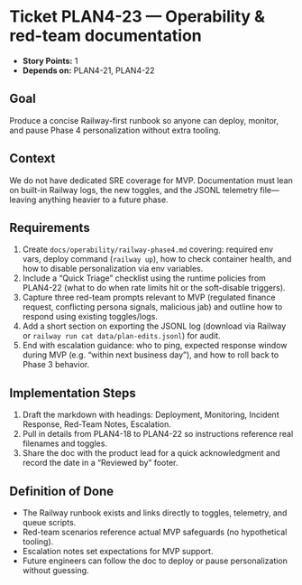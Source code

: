 # Ticket PLAN4-23 — Operability & red-team documentation

- **Story Points:** 1
- **Depends on:** PLAN4-21, PLAN4-22

## Goal
Produce a concise Railway-first runbook so anyone can deploy, monitor, and pause Phase 4 personalization without extra tooling.

## Context
We do not have dedicated SRE coverage for MVP. Documentation must lean on built-in Railway logs, the new toggles, and the JSONL telemetry file—leaving anything heavier to a future phase.

## Requirements
1. Create `docs/operability/railway-phase4.md` covering: required env vars, deploy command (`railway up`), how to check container health, and how to disable personalization via env variables.
2. Include a “Quick Triage” checklist using the runtime policies from PLAN4-22 (what to do when rate limits hit or the soft-disable triggers).
3. Capture three red-team prompts relevant to MVP (regulated finance request, conflicting persona signals, malicious jab) and outline how to respond using existing toggles/logs.
4. Add a short section on exporting the JSONL log (download via Railway or `railway run cat data/plan-edits.jsonl`) for audit.
5. End with escalation guidance: who to ping, expected response window during MVP (e.g. “within next business day”), and how to roll back to Phase 3 behavior.

## Implementation Steps
1. Draft the markdown with headings: Deployment, Monitoring, Incident Response, Red-Team Notes, Escalation.
2. Pull in details from PLAN4-18 to PLAN4-22 so instructions reference real filenames and toggles.
3. Share the doc with the product lead for a quick acknowledgment and record the date in a “Reviewed by” footer.

## Definition of Done
- The Railway runbook exists and links directly to toggles, telemetry, and queue scripts.
- Red-team scenarios reference actual MVP safeguards (no hypothetical tooling).
- Escalation notes set expectations for MVP support.
- Future engineers can follow the doc to deploy or pause personalization without guessing.
